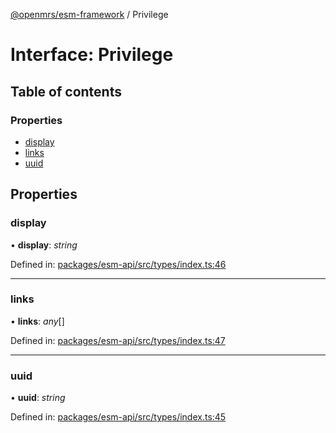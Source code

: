 [@openmrs/esm-framework](../API.md) / Privilege

# Interface: Privilege

## Table of contents

### Properties

- [display](privilege.md#display)
- [links](privilege.md#links)
- [uuid](privilege.md#uuid)

## Properties

### display

• **display**: *string*

Defined in: [packages/esm-api/src/types/index.ts:46](https://github.com/openmrs/openmrs-esm-core/blob/master/packages/esm-api/src/types/index.ts#L46)

___

### links

• **links**: *any*[]

Defined in: [packages/esm-api/src/types/index.ts:47](https://github.com/openmrs/openmrs-esm-core/blob/master/packages/esm-api/src/types/index.ts#L47)

___

### uuid

• **uuid**: *string*

Defined in: [packages/esm-api/src/types/index.ts:45](https://github.com/openmrs/openmrs-esm-core/blob/master/packages/esm-api/src/types/index.ts#L45)
